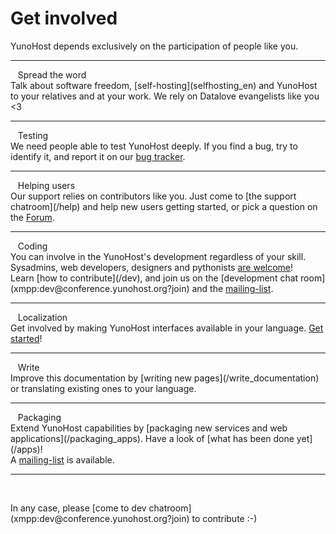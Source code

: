# Get involved

<p class="lead">
YunoHost depends exclusively on the participation of people like you.
</p>

---

<div class="row">
<div class="col col-md-3 lead">
<span class="glyphicon glyphicon-heart"></span>&nbsp;&nbsp; Spread the word
</div>
<div class="col col-md-8" markdown="1">
Talk about software freedom, [self-hosting](selfhosting_en) and YunoHost to your relatives and at your work. We rely on Datalove evangelists like you <3
</div>
</div>

---

<div class="row">
<div class="col col-md-3 lead">
<span class="glyphicon glyphicon-exclamation-sign"></span>&nbsp;&nbsp; Testing
</div>
<div class="col col-md-8" markdown="1">
We need people able to test YunoHost deeply. If you find a bug, try to identify it, and report it on our <a href="https://dev.yunohost.org/projects/yunohost/issues/new" target="_blank">bug tracker</a>.
</div>
</div>

---

<div class="row">
<div class="col col-md-3 lead">
<span class="glyphicon glyphicon-user"></span>&nbsp;&nbsp; Helping users
</div>
<div class="col col-md-8" markdown="1">
Our support relies on contributors like you. Just come to [the support chatroom](/help) and help new users getting started, or pick a question on the <a href="https://forum.yunohost.org/" target="_blank">Forum</a>.
</div>
</div>

---

<div class="row">
<div class="col col-md-3 lead">
<span class="glyphicon glyphicon-cog"></span>&nbsp;&nbsp; Coding
</div>
<div class="col col-md-8" markdown="1">
You can involve in the YunoHost's development regardless of your skill.    
Sysadmins, web developers, designers and pythonists <a href="https://github.com/YunoHost" target="_blank">are welcome</a>!
<br>
Learn [how to contribute](/dev), and join us on the [development chat room](xmpp:dev@conference.yunohost.org?join) and the <a href="http://list.yunohost.org/cgi-bin/mailman/listinfo/contrib">mailing-list</a>.
</div>
</div>

---

<div class="row">
<div class="col col-md-3 lead">
<span class="glyphicon glyphicon-globe"></span>&nbsp;&nbsp; Localization
</div>
<div class="col col-md-8" markdown="1">
Get involved by making YunoHost interfaces available in your language.    
<a href="https://translate.yunohost.org/" target="_blank">Get started</a>! 
</div>
</div>

---

<div class="row">
<div class="col col-md-3 lead">
<span class="glyphicon glyphicon-edit"></span>&nbsp;&nbsp; Write
</div>
<div class="col col-md-8" markdown="1">
Improve this documentation by [writing new pages](/write_documentation) or translating existing ones to your language.
</div>
</div>

<hr>

<div class="row">
<div class="col col-md-3 lead">
<span class="glyphicon glyphicon-gift"></span>&nbsp;&nbsp; Packaging
</div>
<div class="col col-md-8" markdown="1">
Extend YunoHost capabilities by [packaging new services and web applications](/packaging_apps).    
Have a look of [what has been done yet](/apps)!
<br>
A <a href="http://list.yunohost.org/cgi-bin/mailman/listinfo/apps">mailing-list</a> is available.
</div>
</div>


<!--

<div class="row">
<div class="col col-md-3 lead">
<span class="glyphicon glyphicon glyphicon-upload"></span>&nbsp;&nbsp; Seed
</div>
<div class="col col-md-8" markdown="1">
Seed (share) YunoHost images with Torrent system: [live](http://build.yunohost.org/yunohost-live.iso.torrent), [32 bits](http://build.yunohost.org/yunohostv2-latest-i386.iso.torrent) and [64 bits](http://build.yunohost.org/yunohostv2-latest-amd64.iso.torrent).
</div>
</div>

---

-->

---

<br>
<p class="lead" markdown="1">In any case, please [come to dev chatroom](xmpp:dev@conference.yunohost.org?join) to contribute :-)</p>

